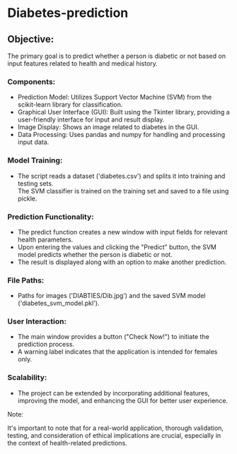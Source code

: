 # Diabetes-prediction

<h2>Objective:</h2>
<p>The primary goal is to predict whether a person is diabetic or not based on input features related to health and medical history.</p>
<h3>Components:</h3>

<ul>
  <li>Prediction Model: Utilizes Support Vector Machine (SVM) from the scikit-learn library for classification.</li>
  <li>Graphical User Interface (GUI): Built using the Tkinter library, providing a user-friendly interface for input and result display.</li>
  <li>Image Display: Shows an image related to diabetes in the GUI.</li>
  <li>Data Processing: Uses pandas and numpy for handling and processing input data.</li>
</ul>



<h3>Model Training:</h3>
<ul>
  <li>The script reads a dataset ('diabetes.csv') and splits it into training and testing sets.</li>
  <ls>The SVM classifier is trained on the training set and saved to a file using pickle.</ls>
</ul>


<h3>Prediction Functionality:</h3>
<ul>
  <li>The predict function creates a new window with input fields for relevant health parameters.</li>
  <li>Upon entering the values and clicking the "Predict" button, the SVM model predicts whether the person is diabetic or not.</li>
  <li>The result is displayed along with an option to make another prediction.</li>
</ul>


<h3>File Paths:</h3>
<ul>
  <li>Paths for images ('DIABTIES/Dib.jpg') and the saved SVM model ('diabetes_svm_model.pkl').</li>
</ul>


<h3>User Interaction:</h3>
<ul>
  <li>The main window provides a button ("Check Now!") to initiate the prediction process.</li>
  <li>A warning label indicates that the application is intended for females only.</li>
</ul>


<h3>Scalability:</h3>
<ul>
  <li>The project can be extended by incorporating additional features, improving the model, and enhancing the GUI for better user experience.</li>

</ul>



Note:

It's important to note that for a real-world application, thorough validation, testing, and consideration of ethical implications are crucial, especially in the context of health-related predictions.
